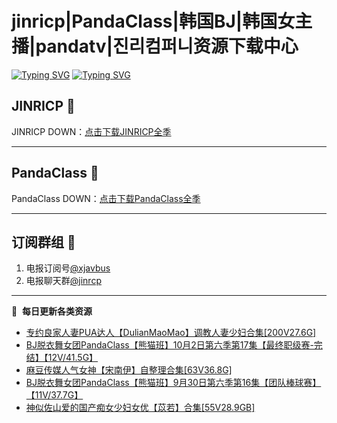 # jinricp|PandaClass|韩国BJ|韩国女主播|pandatv|진리컴퍼니资源下载中心   
[![Typing SVG](https://readme-typing-svg.herokuapp.com?font=Fira+Code&pause=1000&center=true&vCenter=true&random=true&width=435&lines=所有链接都需要翻墙访问)](https://jinri-cp.neocities.org/free.html)
[![Typing SVG](https://readme-typing-svg.herokuapp.com?font=Fira+Code&pause=1000&center=true&vCenter=true&random=true&width=435&lines=点击进入福利资源下载中心)](https://pandaclass.neocities.org/)
## JINRICP 👋   
JINRICP DOWN：[点击下载JINRICP全季](https://mypikpak.com/s/VODz7HXQoqcX0UrvaXfDtFoPo1)
****
## PandaClass 💯   
PandaClass DOWN：[点击下载PandaClass全季](https://mypikpak.com/s/VOKOTZkoEnkyvCnELVSquM97o1)   
****
## 订阅群组 🔞
1. 电报订阅号[@xjavbus](https://t.me/xjavbus)
2. 电报聊天群[@jinrcp](https://t.me/jinrcp)
**** 
📕 &nbsp;**每日更新各类资源**
<!-- BLOG-POST-LIST:START -->
- [专约良家人妻PUA达人【DulianMaoMao】调教人妻少妇合集[200V27.6G]](https://fuli.rulel.com/550.html)
- [BJ脱衣舞女团PandaClass【熊猫班】10月2日第六季第17集【最终职级赛-完结】【12V/41.5G】](https://fuli.rulel.com/549.html)
- [麻豆传媒人气女神【宋南伊】自整理合集[63V36.8G]](https://fuli.rulel.com/547.html)
- [BJ脱衣舞女团PandaClass【熊猫班】9月30日第六季第16集【团队棒球赛】【11V/37.7G】](https://fuli.rulel.com/546.html)
- [神似佐山爱的国产痴女少妇女优【苡若】合集[55V28.9GB]](https://fuli.rulel.com/545.html)
<!-- BLOG-POST-LIST:END -->
